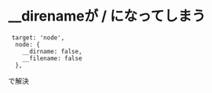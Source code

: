 # __direnameが / になってしまう

```
 target: 'node',
  node: {
    __dirname: false,
    __filename: false
  },
```
で解決
